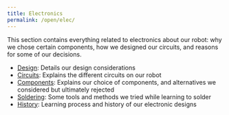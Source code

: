 ```yaml
---
title: Electronics
permalink: /open/elec/
---
```


This section contains everything related to electronics about our robot: why we
chose certain components, how we designed our circuits, and reasons for some of
our decisions.

- [Design](/open/elec/design/): Details our design considerations
- [Circuits](/open/elec/circuits/): Explains the different circuits on our robot
- [Components](/open/elec/components/): Explains our choice of components, and
  alternatives we considered but ultimately rejected
- [Soldering](/open/elec/soldering/): Some tools and methods we tried while
  learning to solder
- [History](/open/elec/history/): Learning process and history of our electronic
  designs
